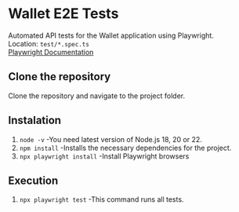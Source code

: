 # Wallet E2E Tests
Automated API tests for the Wallet application using Playwright.  
Location: `test/*.spec.ts`  
[Playwright Documentation](https://playwright.dev/)

## Clone the repository

Clone the repository and navigate to the project folder.

## Instalation

1. `node -v`
 -You need latest version of Node.js 18, 20 or 22.
2. `npm install`
 -Installs the necessary dependencies for the project.
3. `npx playwright install`
 -Install Playwright browsers


## Execution

1. `npx playwright test`
-This command runs all tests.
